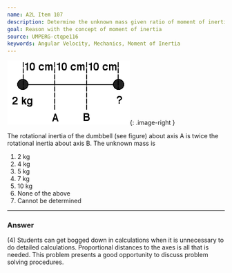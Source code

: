 ```yaml
---
name: A2L Item 107
description: Determine the unknown mass given ratio of moment of inertia about two axes.
goal: Reason with the concept of moment of inertia
source: UMPERG-ctqpe116
keywords: Angular Velocity, Mechanics, Moment of Inertia
---
```


![Item107_fig1.gif](../images/Item107_fig1.gif){: .image-right } 

The rotational inertia of the dumbbell (see figure) about axis A is
twice the rotational inertia about axis B. The unknown mass is

1. 2 kg
2. 4 kg
3. 5 kg
4. 7 kg
5. 10 kg
6. None of the above
7. Cannot be determined

<hr/>

### Answer

(4) Students can get bogged down in calculations when it is unnecessary
to do detailed calculations. Proportional distances to the axes is all
that is needed. This problem presents a good opportunity to discuss
problem solving procedures.
